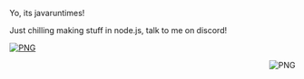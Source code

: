Yo, its javaruntimes!

<label>Just chilling making stuff in node.js, talk to me on discord!</label>

[<img align="center" alt="PNG" src="https://i.ibb.co/XDHQRXF/image-2022-06-29-185627215.png"/>]()

[<img align="right" alt="PNG" src="http://invidget.switchblade.xyz/BnRqXdzyHw"/>]()
